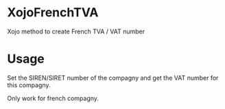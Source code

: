 # XojoFrenchTVA
 Xojo method to create French TVA / VAT number

 # Usage
Set the SIREN/SIRET number of the compagny and get the VAT number for this compagny.

Only work for french compagny.
